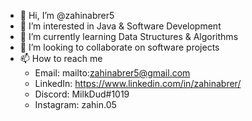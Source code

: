 - 👋 Hi, I’m @zahinabrer5
- 👀 I’m interested in Java & Software Development
- 🌱 I’m currently learning Data Structures & Algorithms
- 💞️ I’m looking to collaborate on software projects
- 📫 How to reach me
  - Email: mailto:zahinabrer5@gmail.com
  - LinkedIn: https://www.linkedin.com/in/zahinabrer/
  - Discord: MilkDud#1019
  - Instagram: zahin.05

<!---
zahinabrer5/zahinabrer5 is a ✨ special ✨ repository because its `README.md` (this file) appears on your GitHub profile.
You can click the Preview link to take a look at your changes.
--->
